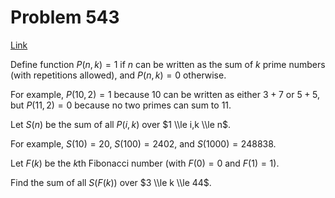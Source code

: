 # Problem 543

[Link](https://projecteuler.net/problem=543)

Define function $P(n, k) = 1$ if $n$ can be written as the sum of $k$ prime numbers (with repetitions allowed), and $P(n, k) = 0$ otherwise.

For example, $P(10,2) = 1$ because $10$ can be written as either $3 + 7$ or $5 + 5$, but $P(11,2) = 0$ because no two primes can sum to $11$.

Let $S(n)$ be the sum of all $P(i,k)$ over $1 \\le i,k \\le n$.

For example, $S(10) = 20$, $S(100) = 2402$, and $S(1000) = 248838$.

Let $F(k)$ be the $k$th Fibonacci number (with $F(0) = 0$ and $F(1) = 1$).

Find the sum of all $S(F(k))$ over $3 \\le k \\le 44$.